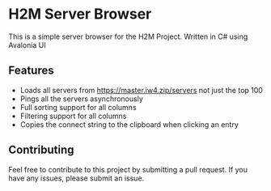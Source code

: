 # H2M Server Browser
This is a simple server browser for the H2M Project. Written in C# using Avalonia UI

## Features
- Loads all servers from https://master.iw4.zip/servers not just the top 100
- Pings all the servers asynchronously
- Full sorting support for all columns
- Filtering support for all columns
- Copies the connect string to the clipboard when clicking an entry

## Contributing
Feel free to contribute to this project by submitting a pull request. If you have any issues, please submit an issue.